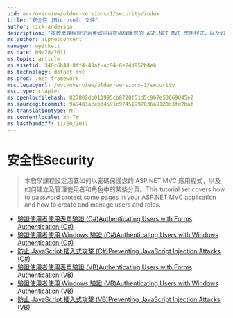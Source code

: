 ```yaml
---
uid: mvc/overview/older-versions-1/security/index
title: "安全性 |Microsoft 文件"
author: rick-anderson
description: "本教學課程設定涵蓋如何以密碼保護您的 ASP.NET MVC 應用程式，以及如何建立及管理使用者和角色中的某些分頁。"
ms.author: aspnetcontent
manager: wpickett
ms.date: 09/28/2011
ms.topic: article
ms.assetid: 346c6b44-0ff4-49af-ac94-6e74d952b4eb
ms.technology: dotnet-mvc
ms.prod: .net-framework
msc.legacyurl: /mvc/overview/older-versions-1/security
msc.type: chapter
ms.openlocfilehash: 827802db011995cb8728f51d5c967e50669045e2
ms.sourcegitcommit: 9a9483aceb34591c97451997036a9120c3fe2baf
ms.translationtype: MT
ms.contentlocale: zh-TW
ms.lasthandoff: 11/10/2017
---
```

<a name="security"></a><span data-ttu-id="de409-103">安全性</span><span class="sxs-lookup"><span data-stu-id="de409-103">Security</span></span>
====================
> <span data-ttu-id="de409-104">本教學課程設定涵蓋如何以密碼保護您的 ASP.NET MVC 應用程式，以及如何建立及管理使用者和角色中的某些分頁。</span><span class="sxs-lookup"><span data-stu-id="de409-104">This tutorial set covers how to password protect some pages in your ASP.NET MVC application and how to create and manage users and roles.</span></span>


- [<span data-ttu-id="de409-105">驗證使用者使用表單驗證 (C#)</span><span class="sxs-lookup"><span data-stu-id="de409-105">Authenticating Users with Forms Authentication (C#)</span></span>](authenticating-users-with-forms-authentication-cs.md)
- [<span data-ttu-id="de409-106">驗證使用者使用 Windows 驗證 (C#)</span><span class="sxs-lookup"><span data-stu-id="de409-106">Authenticating Users with Windows Authentication (C#)</span></span>](authenticating-users-with-windows-authentication-cs.md)
- [<span data-ttu-id="de409-107">防止 JavaScript 插入式攻擊 (C#)</span><span class="sxs-lookup"><span data-stu-id="de409-107">Preventing JavaScript Injection Attacks (C#)</span></span>](preventing-javascript-injection-attacks-cs.md)
- [<span data-ttu-id="de409-108">驗證使用者使用表單驗證 (VB)</span><span class="sxs-lookup"><span data-stu-id="de409-108">Authenticating Users with Forms Authentication (VB)</span></span>](authenticating-users-with-forms-authentication-vb.md)
- [<span data-ttu-id="de409-109">驗證使用者使用 Windows 驗證 (VB)</span><span class="sxs-lookup"><span data-stu-id="de409-109">Authenticating Users with Windows Authentication (VB)</span></span>](authenticating-users-with-windows-authentication-vb.md)
- [<span data-ttu-id="de409-110">防止 JavaScript 插入式攻擊 (VB)</span><span class="sxs-lookup"><span data-stu-id="de409-110">Preventing JavaScript Injection Attacks (VB)</span></span>](preventing-javascript-injection-attacks-vb.md)
